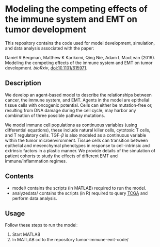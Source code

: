 

# Modeling the competing effects of the immune system and EMT on tumor development

This repository contains the code used for model development, simulation, and data analysis associated with the paper:

Daniel R Bergman, Matthew K Karikomi, Qing Nie, Adam L MacLean (2019).  Modeling the competing effects of the immune system and EMT on tumor development. *bioRxiv*, [doi:10.1101/615971](https://doi.org/10.1101/615971).


## Description 

We develop an agent-based model to describe the relationships between cancer, the immune system, and EMT. Agents in the model are epithelial tissue cells with oncogenic potential. Cells can either be mutation-free or, resulting from DNA damage during the cell cycle, may harbor any combination of three possible pathway mutations.

We model immune cell populations as continuous variables (using differential equations), these include natural killer cells, cytotoxic T cells, and T regulatory cells. TGF-$\beta$ is also modeled as a continuous variable within the tumor microenvironment. Tissue cells can transition between epithelial and mesenchymal phenotypes in response to cell-intrinsic and extrinsic factors in a plastic manner. We provide details of the simulation of patient cohorts to study the effects of different EMT and immune/inflammation regimes.


## Contents
- model/ contains the scripts (in MATLAB) required to run the model.
- analyzedata/ contains the scripts (in R) required to query [TCGA](https://www.cancer.gov/about-nci/organization/ccg/research/structural-genomics/tcga) and perform data analysis.


## Usage

Follow these steps to run the model:

1. Start MATLAB
2. In MATLAB cd to the repository tumor-immune-emt-code/


